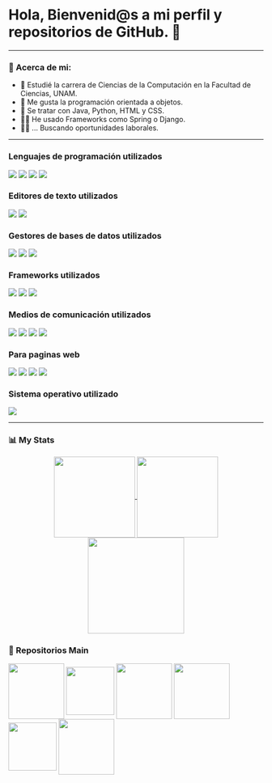 <h1> Hola, Bienvenid@s a mi perfil y repositorios de GitHub. 👋 </h1>

---
### 📗 Acerca de mi:
- 🏫 Estudié la carrera de Ciencias de la Computación en la Facultad de Ciencias, UNAM.
- 🥇 Me gusta la programación orientada a objetos.
- 📄 Se tratar con Java, Python, HTML y CSS.
- 👨‍💻 He usado Frameworks como Spring o Django.
- 👨‍💼 ... Buscando oportunidades laborales.

---

<h3>Lenguajes de programación utilizados</h3>
<div>
 <img src="https://img.shields.io/badge/java-%23ED8B00.svg?style=for-the-badge&logo=openjdk&logoColor=white">
 <img src="https://img.shields.io/badge/python-3670A0?style=for-the-badge&logo=python&logoColor=ffdd54">
 <img src="https://img.shields.io/badge/Haskell-5e5086?style=for-the-badge&logo=haskell&logoColor=white">
 <img src="https://img.shields.io/badge/c-%2300599C.svg?style=for-the-badge&logo=c&logoColor=white">
</div>
	
<h3>Editores de texto utilizados</h3>
<div>
	<img src="https://img.shields.io/badge/sublime_text-%23575757.svg?style=for-the-badge&logo=sublime-text&logoColor=important">
	<img src="https://img.shields.io/badge/Visual%20Studio-5C2D91.svg?style=for-the-badge&logo=visual-studio&logoColor=white">
</div>

<h3>Gestores de bases de datos utilizados</h3>
<div>
  <img src="https://img.shields.io/badge/postgres-%23316192.svg?style=for-the-badge&logo=postgresql&logoColor=white">
  <img src="https://img.shields.io/badge/MariaDB-003545?style=for-the-badge&logo=mariadb&logoColor=white">
  <img src="https://img.shields.io/badge/sqlite-%2307405e.svg?style=for-the-badge&logo=sqlite&logoColor=white">
</div>

<h3>Frameworks utilizados</h3>
<div>
 <img src="https://img.shields.io/badge/spring-%236DB33F.svg?style=for-the-badge&logo=spring&logoColor=white">
 <img src="https://img.shields.io/badge/django-%23092E20.svg?style=for-the-badge&logo=django&logoColor=white">
 <img src="https://img.shields.io/badge/Anaconda-%2344A833.svg?style=for-the-badge&logo=anaconda&logoColor=white">
</div>

<h3>Medios de comunicación utilizados</h3>
<div>
  <img src="https://img.shields.io/badge/Discord-7289DA?style=for-the-badge&logo=discord&logoColor=white">
  <img src="https://img.shields.io/badge/Slack-4A154B?style=for-the-badge&logo=slack&logoColor=white">
  <img src="https://img.shields.io/badge/Zoom-2D8CFF?style=for-the-badge&logo=zoom&logoColor=white">
  <img src="https://img.shields.io/badge/Gmail-D14836?style=for-the-badge&logo=gmail&logoColor=white">
</div>

<h3>Para paginas web</h3>
<div>
  <img src="https://img.shields.io/badge/HTML-239120?style=for-the-badge&logo=html5&logoColor=white">
  <img src="https://img.shields.io/badge/CSS-239120?&style=for-the-badge&logo=css3&logoColor=white">
  <img src="https://img.shields.io/badge/JavaScript-323330?style=for-the-badge&logo=javascript&logoColor=F7DF1E">
  <img src="https://img.shields.io/badge/Bootstrap-563D7C?style=for-the-badge&logo=bootstrap&logoColor=white">
</div>

<h3>Sistema operativo utilizado</h3>
<div>
  <img src="https://img.shields.io/badge/Windows-0078D6?style=for-the-badge&logo=windows&logoColor=white">
</div>

---
### 📊 My Stats
<div>
 <p align='center'><a href="https://github.com/ADLG">
 <img height=160 align="center" src="https://github-readme-stats.vercel.app/api?username=ADLG&theme=one_dark_pro"/>
 <img height=160 align="center" src="https://streak-stats.demolab.com?user=ADLG&theme=dark&date_format=j%20M%5B%20Y%5D"/>
 <img height=190 align="center" src="https://github-readme-stats.vercel.app/api/top-langs?username=ADLG&layout=compact&langs_count=6&card_width=320&hide=c,perl,shell&theme=holi"/>
 </a></p>
</div>

### 🧱 Repositorios Main
<div>
<a href="https://github.com/ADLG/Seminario-A-Desarrollo-Web-Backend-2023-1"><img height=110 align="center" src="https://github-readme-stats.vercel.app/api/pin?username=ADLG&repo=Seminario-A-Desarrollo-Web-Backend-2023-1&theme=chartreuse-dark&card_width=110"/></a>
<a href="https://github.com/ADLG/Ingenieria-2023-2-Proyecto-Final"><img height=95 align="center" src="https://github-readme-stats.vercel.app/api/pin?username=ADLG&repo=Ingenieria-2023-2-Proyecto-Final&theme=chartreuse-dark&card_width=110"/></a>
<a href="https://github.com/ADLG/Fund4mentos-de-B4ses-de-D4tos-2022-1"><img height=110 align="center" src="https://github-readme-stats.vercel.app/api/pin?username=ADLG&repo=Fund4mentos-de-B4ses-de-D4tos-2022-1&theme=chartreuse-dark&card_width=110"/></a>
<a href="https://github.com/ADLG/Model4do-y-Progr4macion-2020-2"><img height=110 align="center" src="https://github-readme-stats.vercel.app/api/pin?username=ADLG&repo=Model4do-y-Progr4macion-2020-2&theme=chartreuse-dark&card_width=110"/></a>
<a href="https://github.com/ADLG/Comput4cion-C0ncurrente-2024-1"><img height=95 align="center" src="https://github-readme-stats.vercel.app/api/pin?username=ADLG&repo=Comput4cion-C0ncurrente-2024-1&theme=chartreuse-dark&card_width=110"/></a>
<a href="https://github.com/ADLG/Tecnologi4s-para-Des4rrollos-en-Intern3t-2023-1"><img height=110 align="center" src="https://github-readme-stats.vercel.app/api/pin?username=ADLG&repo=Tecnologi4s-para-Des4rrollos-en-Intern3t-2023-1&theme=chartreuse-dark&card_width=110"/></a>
</div>


